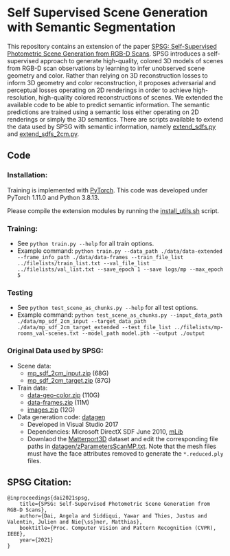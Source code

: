 # Self Supervised Scene Generation with Semantic Segmentation

This repository contains an extension of the paper
[SPSG: Self-Supervised Photometric Scene Generation from RGB-D Scans](https://arxiv.org/pdf/2006.14660).
SPSG introduces a self-supervised approach to generate high-quality, colored 3D models of scenes from RGB-D scan observations by learning to infer unobserved scene geometry and color. 
Rather than relying on 3D reconstruction losses to inform 3D geometry and color reconstruction, it proposes adversarial and perceptual losses operating on 2D renderings in order to achieve high-resolution, high-quality colored reconstructions of scenes.
We extended the available code to be able to predict semantic information.
The semantic predictions are trained using a semantic loss either operating on 2D renderings or simply the 3D semantics.
There are scripts available to extend the data used by SPSG with semantic information, namely [extend_sdfs.py](torch/extend_sdfs.py) and [extend_sdfs_2cm.py](torch/extend_sdfs_2cm.py).


## Code
### Installation:  
Training is implemented with [PyTorch](https://pytorch.org/). This code was developed under PyTorch 1.11.0 and Python 3.8.13.

Please compile the extension modules by running the [install_utils.sh](torch/install_utils.sh) script.


### Training:  
* See `python train.py --help` for all train options. 
* Example command: `python train.py --data_path ./data/data-extended --frame_info_path ./data/data-frames --train_file_list ../filelists/train_list.txt --val_file_list ../filelists/val_list.txt --save_epoch 1 --save logs/mp --max_epoch 5`

### Testing
* See `python test_scene_as_chunks.py --help` for all test options. 
* Example command: `python test_scene_as_chunks.py --input_data_path ./data/mp_sdf_2cm_input --target_data_path ./data/mp_sdf_2cm_target_extended --test_file_list ../filelists/mp-rooms_val-scenes.txt --model_path model.pth --output ./output`

### Original Data used by SPSG:
* Scene data: 
  - [mp_sdf_2cm_input.zip](http://kaldir.vc.in.tum.de/adai/SPSG/mp_sdf_2cm_input.zip) (68G)
  - [mp_sdf_2cm_target.zip](http://kaldir.vc.in.tum.de/adai/SPSG/mp_sdf_2cm_target.zip) (87G)
* Train data:
  - [data-geo-color.zip](http://kaldir.vc.in.tum.de/adai/SPSG/data-geo-color.zip) (110G)
  - [data-frames.zip](http://kaldir.vc.in.tum.de/adai/SPSG/data-frames.zip) (11M)
  - [images.zip](http://kaldir.vc.in.tum.de/adai/SPSG/images.zip) (12G)
* Data generation code: [datagen](datagen)
  - Developed in Visual Studio 2017
  - Dependencies: Microsoft DirectX SDF June 2010, [mLib](https://github.com/niessner/mLib)
  - Downlaod the [Matterport3D](https://github.com/niessner/matterport) dataset and edit the corresponding file paths in [datagen/zParametersScanMP.txt](datagen/zParametersScanMP.txt). Note that the mesh files must have the face attributes removed to generate the `*.reduced.ply` files.

## SPSG Citation:  
```
@inproceedings{dai2021spsg,
    title={SPSG: Self-Supervised Photometric Scene Generation from RGB-D Scans},
    author={Dai, Angela and Siddiqui, Yawar and Thies, Justus and Valentin, Julien and Nie{\ss}ner, Matthias},
	booktitle={Proc. Computer Vision and Pattern Recognition (CVPR), IEEE},
	year={2021}
}
```
